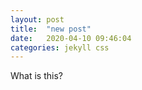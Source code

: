```yaml
---
layout: post
title:  "new post"
date:   2020-04-10 09:46:04
categories: jekyll css
---
```


What is this?
